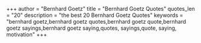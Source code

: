 +++
author = "Bernhard Goetz"
title = "Bernhard Goetz Quotes"
quotes_len = "20"
description = "the best 20 Bernhard Goetz Quotes"
keywords = "bernhard goetz,bernhard goetz quotes,bernhard goetz quote,bernhard goetz sayings,bernhard goetz saying,quotes, sayings,quote, saying, motivation"
+++
